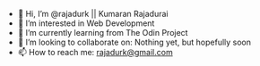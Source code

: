 - 👋 Hi, I’m @rajadurk || Kumaran Rajadurai
- 👀 I’m interested in Web Development
- 🌱 I’m currently learning from The Odin Project  
- 💞️ I’m looking to collaborate on: Nothing yet, but hopefully soon
- 📫 How to reach me: rajadurk@gmail.com

<!---
rajadurk/rajadurk is a ✨ special ✨ repository because its `README.md` (this file) appears on your GitHub profile.
You can click the Preview link to take a look at your changes.
--->
